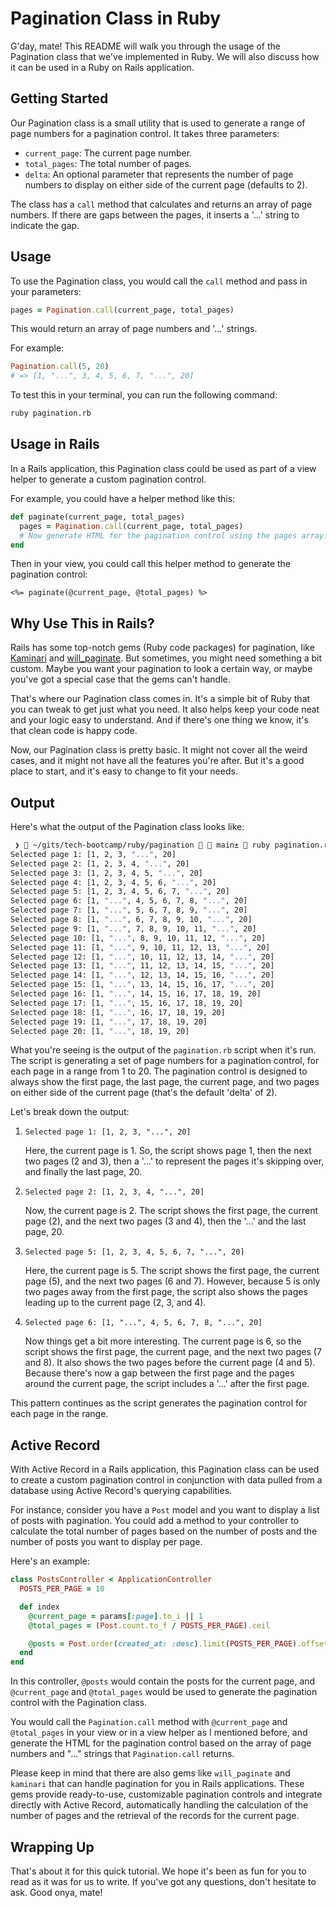 # Pagination Class in Ruby

G'day, mate! This README will walk you through the usage of the Pagination class that we've implemented in Ruby. We will also discuss how it can be used in a Ruby on Rails application.

## Getting Started

Our Pagination class is a small utility that is used to generate a range of page numbers for a pagination control. It takes three parameters:

* `current_page`: The current page number.
* `total_pages`: The total number of pages.
* `delta`: An optional parameter that represents the number of page numbers to display on either side of the current page (defaults to 2).

The class has a `call` method that calculates and returns an array of page numbers. If there are gaps between the pages, it inserts a '...' string to indicate the gap.

## Usage

To use the Pagination class, you would call the `call` method and pass in your parameters:

```ruby
pages = Pagination.call(current_page, total_pages)
```

This would return an array of page numbers and '...' strings.

For example:

```ruby
Pagination.call(5, 20)
# => [1, "...", 3, 4, 5, 6, 7, "...", 20]
```

To test this in your terminal, you can run the following command:

```bash
ruby pagination.rb
```

## Usage in Rails

In a Rails application, this Pagination class could be used as part of a view helper to generate a custom pagination control.

For example, you could have a helper method like this:

```ruby
def paginate(current_page, total_pages)
  pages = Pagination.call(current_page, total_pages)
  # Now generate HTML for the pagination control using the pages array.
end
```

Then in your view, you could call this helper method to generate the pagination control:

```erb
<%= paginate(@current_page, @total_pages) %>
```

## Why Use This in Rails?

Rails has some top-notch gems (Ruby code packages) for pagination, like [Kaminari](https://github.com/kaminari/kaminari) and [will_paginate](https://github.com/mislav/will_paginate). But sometimes, you might need something a bit custom. Maybe you want your pagination to look a certain way, or maybe you've got a special case that the gems can't handle.

That's where our Pagination class comes in. It's a simple bit of Ruby that you can tweak to get just what you need. It also helps keep your code neat and your logic easy to understand. And if there's one thing we know, it's that clean code is happy code.

Now, our Pagination class is pretty basic. It might not cover all the weird cases, and it might not have all the features you're after. But it's a good place to start, and it's easy to change to fit your needs.

## Output

Here's what the output of the Pagination class looks like:

```bash
 ❯  ~/gits/tech-bootcamp/ruby/pagination   main±  ruby pagination.rb
Selected page 1: [1, 2, 3, "...", 20]
Selected page 2: [1, 2, 3, 4, "...", 20]
Selected page 3: [1, 2, 3, 4, 5, "...", 20]
Selected page 4: [1, 2, 3, 4, 5, 6, "...", 20]
Selected page 5: [1, 2, 3, 4, 5, 6, 7, "...", 20]
Selected page 6: [1, "...", 4, 5, 6, 7, 8, "...", 20]
Selected page 7: [1, "...", 5, 6, 7, 8, 9, "...", 20]
Selected page 8: [1, "...", 6, 7, 8, 9, 10, "...", 20]
Selected page 9: [1, "...", 7, 8, 9, 10, 11, "...", 20]
Selected page 10: [1, "...", 8, 9, 10, 11, 12, "...", 20]
Selected page 11: [1, "...", 9, 10, 11, 12, 13, "...", 20]
Selected page 12: [1, "...", 10, 11, 12, 13, 14, "...", 20]
Selected page 13: [1, "...", 11, 12, 13, 14, 15, "...", 20]
Selected page 14: [1, "...", 12, 13, 14, 15, 16, "...", 20]
Selected page 15: [1, "...", 13, 14, 15, 16, 17, "...", 20]
Selected page 16: [1, "...", 14, 15, 16, 17, 18, 19, 20]
Selected page 17: [1, "...", 15, 16, 17, 18, 19, 20]
Selected page 18: [1, "...", 16, 17, 18, 19, 20]
Selected page 19: [1, "...", 17, 18, 19, 20]
Selected page 20: [1, "...", 18, 19, 20]
```

What you're seeing is the output of the `pagination.rb` script when it's run. The script is generating a set of page numbers for a pagination control, for each page in a range from 1 to 20. The pagination control is designed to always show the first page, the last page, the current page, and two pages on either side of the current page (that's the default 'delta' of 2).

Let's break down the output:

1. `Selected page 1: [1, 2, 3, "...", 20]`

   Here, the current page is 1. So, the script shows page 1, then the next two pages (2 and 3), then a '...' to represent the pages it's skipping over, and finally the last page, 20.

2. `Selected page 2: [1, 2, 3, 4, "...", 20]`

   Now, the current page is 2. The script shows the first page, the current page (2), and the next two pages (3 and 4), then the '...' and the last page, 20.

3. `Selected page 5: [1, 2, 3, 4, 5, 6, 7, "...", 20]`

   Here, the current page is 5. The script shows the first page, the current page (5), and the next two pages (6 and 7). However, because 5 is only two pages away from the first page, the script also shows the pages leading up to the current page (2, 3, and 4).

4. `Selected page 6: [1, "...", 4, 5, 6, 7, 8, "...", 20]`

   Now things get a bit more interesting. The current page is 6, so the script shows the first page, the current page, and the next two pages (7 and 8). It also shows the two pages before the current page (4 and 5). Because there's now a gap between the first page and the pages around the current page, the script includes a '...' after the first page.

This pattern continues as the script generates the pagination control for each page in the range.

## Active Record

With Active Record in a Rails application, this Pagination class can be used to create a custom pagination control in conjunction with data pulled from a database using Active Record's querying capabilities.

For instance, consider you have a `Post` model and you want to display a list of posts with pagination. You could add a method to your controller to calculate the total number of pages based on the number of posts and the number of posts you want to display per page.

Here's an example:

```ruby
class PostsController < ApplicationController
  POSTS_PER_PAGE = 10

  def index
    @current_page = params[:page].to_i || 1
    @total_pages = (Post.count.to_f / POSTS_PER_PAGE).ceil

    @posts = Post.order(created_at: :desc).limit(POSTS_PER_PAGE).offset((@current_page - 1) * POSTS_PER_PAGE)
  end
end
```

In this controller, `@posts` would contain the posts for the current page, and `@current_page` and `@total_pages` would be used to generate the pagination control with the Pagination class.

You would call the `Pagination.call` method with `@current_page` and `@total_pages` in your view or in a view helper as I mentioned before, and generate the HTML for the pagination control based on the array of page numbers and "..." strings that `Pagination.call` returns.

Please keep in mind that there are also gems like `will_paginate` and `kaminari` that can handle pagination for you in Rails applications. These gems provide ready-to-use, customizable pagination controls and integrate directly with Active Record, automatically handling the calculation of the number of pages and the retrieval of the records for the current page.

## Wrapping Up

That's about it for this quick tutorial. We hope it's been as fun for you to read as it was for us to write. If you've got any questions, don't hesitate to ask. Good onya, mate!
